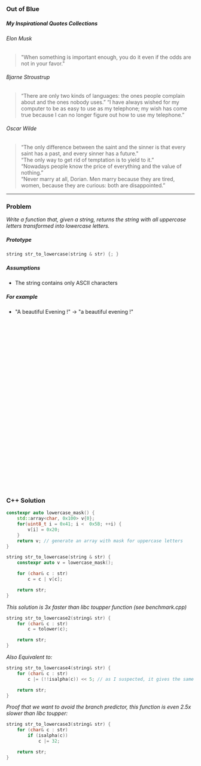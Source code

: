 ### Out of Blue

##### My Inspirational Quotes Collections  
###### Elon Musk
> "When something is important enough, you do it even if the odds are not in your favor."

###### Bjarne Stroustrup
> “There are only two kinds of languages: the ones people complain about and the ones nobody uses.”
> “I have always wished for my computer to be as easy to use as my telephone; my wish has come true because I can no longer figure out how to use my telephone.”

###### Oscar Wilde
> “The only difference between the saint and the sinner is that every saint has a past, and every sinner has a future."  
> “The only way to get rid of temptation is to yield to it.”  
> “Nowadays people know the price of everything and the value of nothing.”  
> “Never marry at all, Dorian. Men marry because they are tired, women, because they are curious: both are disappointed.”  

---

### Problem
*Write a function that, given a string, returns the string with all uppercase letters transformed into lowercase letters.*

##### Prototype
```c++
string str_to_lowercase(string & str) {; }
```

##### Assumptions
* The string contains only ASCII characters

##### For example
* "A beautiful Evening !" -> "a beautiful evening !"

<pre>




























</pre>

### C++ Solution
```c++
constexpr auto lowercase_mask() {
    std::array<char, 0x100> v{0};
    for(uint8_t i = 0x41; i <  0x5B; ++i) {
        v[i] = 0x20;
    }
    return v; // generate an array with mask for uppercase letters
}

string str_to_lowercase(string & str) {
    constexpr auto v = lowercase_mask();

    for (char& c : str)
        c = c | v[c];

    return str;
}
```

*This solution is 3x faster than libc toupper function (see benchmark.cpp)*

```c++
string str_to_lowercase2(string& str) {
    for (char& c : str)
        c = tolower(c);

    return str;
}
```

*Also Equivalent to:*

```c++
string str_to_lowercase4(string& str) {
    for (char& c : str)
        c |= (!!isalpha(c)) << 5; // as I suspected, it gives the same result as c = toupper(c);

    return str;
}
```

*Proof that we want to avoid the branch predictor, this function is even 2.5x slower than libc toupper:*
```c++
string str_to_lowercase3(string& str) {
    for (char& c : str)
        if (isalpha(c))
            c |= 32;

    return str;
}
```

